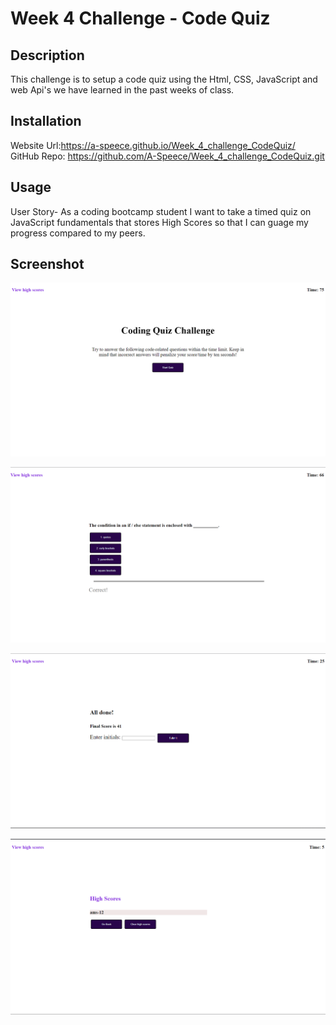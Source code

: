 # Week 4 Challenge - Code Quiz

## Description

This challenge is to setup a code quiz using the Html, CSS, JavaScript and web Api's we have learned in the past weeks of class.

## Installation

Website Url:https://a-speece.github.io/Week_4_challenge_CodeQuiz/ GitHub Repo: https://github.com/A-Speece/Week_4_challenge_CodeQuiz.git

## Usage

User Story-
As a coding bootcamp student
I want to take a timed quiz on JavaScript fundamentals that stores High Scores
so that I can guage my progress compared to my peers.

## Screenshot

![Code Quiz Screen 1.png](./assets/images/Code%20Quiz%20Screen%201.png)

![Code Quiz Screen 2.png](./assets/images/Code%20Quiz%20Screen%202.png)

![Code Quiz Screen 3.png](./assets/images/Code%20Quiz%20Screen%203.png)

![Code Quiz Screen 4.png](./assets/images/Code%20Quiz%20Screen%204.png)
